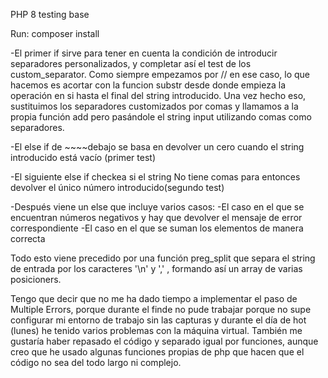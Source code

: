 PHP 8 testing base

Run: composer install

-El primer if sirve para tener en cuenta la condición de introducir separadores personalizados, y completar así el test de los custom_separator.
Como siempre empezamos por // en ese caso, lo que hacemos es acortar con la funcion substr desde donde empieza la operación en si hasta el final del string introducido.
Una vez hecho eso, sustituimos los separadores customizados por comas y llamamos a la propia función add pero pasándole el string input utilizando comas como separadores.

-El else if de ~~~~debajo se basa en devolver un cero cuando el string introducido está vacío (primer test)

-El siguiente else if checkea si el string No tiene comas para entonces devolver el único número introducido(segundo test)

-Después viene un else que incluye varios casos:
    -El caso en el que se encuentran números negativos y hay que devolver el mensaje de error correspondiente
    -El caso en el que se suman los elementos de manera correcta

Todo esto viene precedido por una función preg_split que separa el string de entrada por los caracteres '\n' y ',' , formando así un array de varias posicioners.

Tengo que decir que no me ha dado tiempo a implementar el paso de Multiple Errors, porque durante el finde no pude trabajar porque no supe configurar mi entorno de trabajo sin las capturas y durante el día de hot (lunes) he tenido varios problemas con la máquina virtual.
También me gustaría haber repasado el código y separado igual por funciones, aunque creo que he usado algunas funciones propias de php que hacen que el código no sea del todo largo ni complejo.